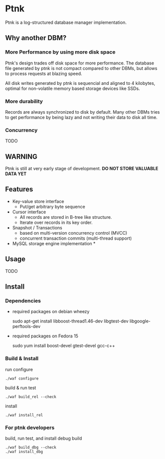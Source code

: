 Ptnk
====

Ptnk is a log-structured database manager implementation.

## Why another DBM?

### More Performance by using more disk space

Ptnk's design trades off disk space for more performance. The database file generated by ptnk is not compact compared to other DBMs, but allows to process requests at blazing speed.

All disk writes generated by ptnk is sequencial and aligned to 4 kilobytes, optimal for non-volatile memory based storage devices like SSDs.

### More durability

Records are always synchronized to disk by default. Many other DBMs tries to get performance by being lazy and not writing their data to disk all time.

### Concurrency

TODO

## **WARNING**
Ptnk is still at very early stage of development.
**DO NOT STORE VALUABLE DATA YET**

## Features

* Key-value store interface
  * Put/get arbitrary byte sequence
* Cursor interface
  * All records are stored in B-tree like structure.
  * Iterate over records in its key order.
* Snapshot / Transactions
  * based on multi-version concurrency control (MVCC)
  * concurrent transaction commits (multi-thread support)
* MySQL storage engine implementation
  * 

## Usage

TODO

## Install

### Dependencies
* required packages on debian wheezy

	sudo apt-get install libboost-thread1.46-dev libgtest-dev libgoogle-perftools-dev

* required packages on Fedora 15

	sudo yum install boost-devel gtest-devel gcc-c++

### Build & Install

run configure

	./waf configure

build & run test
	
	./waf build_rel --check

install

	./waf install_rel

### For **ptnk** developers

build, run test, and install debug build 

	./waf build_dbg --check
	./waf install_dbg
